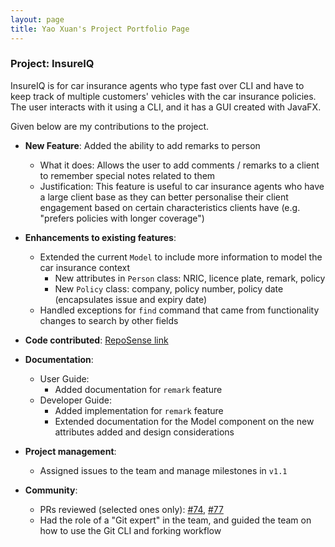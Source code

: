 ```yaml
---
layout: page
title: Yao Xuan's Project Portfolio Page
---
```


### Project: InsureIQ

InsureIQ is for car insurance agents who type fast over CLI and have to keep track of multiple customers' vehicles with the car insurance policies. 
The user interacts with it using a CLI, and it has a GUI created with JavaFX.

Given below are my contributions to the project.

* **New Feature**: Added the ability to add remarks to person
  * What it does: Allows the user to add comments / remarks to a client to remember special notes related to them
  * Justification: This feature is useful to car insurance agents who have a large client base as they can better personalise their client engagement based on certain characteristics clients have (e.g. "prefers policies with longer coverage")

* **Enhancements to existing features**:
  * Extended the current `Model` to include more information to model the car insurance context
    * New attributes in `Person` class: NRIC, licence plate, remark, policy
    * New `Policy` class: company, policy number, policy date (encapsulates issue and expiry date)
  * Handled exceptions for `find` command that came from functionality changes to search by other fields

* **Code contributed**: [RepoSense link](https://nus-cs2103-ay2324s1.github.io/tp-dashboard/?search=cyaoxuan&breakdown=true)

* **Documentation**:
  * User Guide:
    * Added documentation for `remark` feature
  * Developer Guide:
    * Added implementation for `remark` feature
    * Extended documentation for the Model component on the new attributes added and design considerations

* **Project management**:
  * Assigned issues to the team and manage milestones in `v1.1` 

* **Community**:
  * PRs reviewed (selected ones only): [\#74](https://github.com/AY2324S1-CS2103T-W16-3/tp/pull/74), [\#77](https://github.com/AY2324S1-CS2103T-W16-3/tp/pull/77)
  * Had the role of a "Git expert" in the team, and guided the team on how to use the Git CLI and forking workflow 
